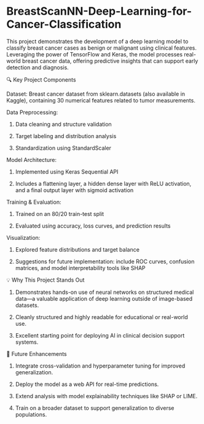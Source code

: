 # BreastScanNN-Deep-Learning-for-Cancer-Classification

This project demonstrates the development of a deep learning model to classify breast cancer cases as benign or malignant using clinical features. Leveraging the power of TensorFlow and Keras, the model processes real-world breast cancer data, offering predictive insights that can support early detection and diagnosis.

🔍 Key Project Components

Dataset: Breast cancer dataset from sklearn.datasets (also available in Kaggle), containing 30 numerical features related to tumor measurements.

Data Preprocessing:

1) Data cleaning and structure validation

2) Target labeling and distribution analysis

3) Standardization using StandardScaler

Model Architecture:

1) Implemented using Keras Sequential API

2) Includes a flattening layer, a hidden dense layer with ReLU activation, and a final output layer with sigmoid activation

Training & Evaluation:

1) Trained on an 80/20 train-test split

2) Evaluated using accuracy, loss curves, and prediction results

Visualization:

1) Explored feature distributions and target balance

2) Suggestions for future implementation: include ROC curves, confusion matrices, and model interpretability tools like SHAP

💡 Why This Project Stands Out

1) Demonstrates hands-on use of neural networks on structured medical data—a valuable application of deep learning outside of image-based datasets.

2) Cleanly structured and highly readable for educational or real-world use.

3) Excellent starting point for deploying AI in clinical decision support systems.

🚀 Future Enhancements

1) Integrate cross-validation and hyperparameter tuning for improved generalization.

2) Deploy the model as a web API for real-time predictions.

3) Extend analysis with model explainability techniques like SHAP or LIME.

4) Train on a broader dataset to support generalization to diverse populations.
